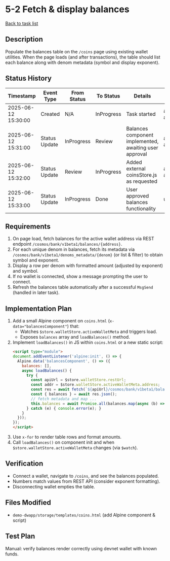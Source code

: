 # 5-2 Fetch & display balances

[Back to task list](./tasks.md)

## Description
Populate the balances table on the `/coins` page using existing wallet utilities. When the page loads (and after transactions), the table should list each balance along with denom metadata (symbol and display exponent).

## Status History
| Timestamp | Event Type | From Status | To Status | Details | User |
|-----------|------------|-------------|-----------|---------|------|
| 2025-06-12 15:30:00 | Created | N/A | InProgress | Task started | ai-agent |
| 2025-06-12 15:31:00 | Status Update | InProgress | Review | Balances component implemented, awaiting user approval | ai-agent |
| 2025-06-12 15:32:00 | Status Update | Review | InProgress | Added external coinsStore.js as requested | ai-agent |
| 2025-06-12 15:33:00 | Status Update | InProgress | Done | User approved balances functionality | user |

## Requirements
1. On page load, fetch balances for the active wallet address via REST endpoint `/cosmos/bank/v1beta1/balances/{address}`.
2. For each unique denom in balances, fetch its metadata via `/cosmos/bank/v1beta1/denoms_metadata/{denom}` (or list & filter) to obtain symbol and exponent.
3. Display a row per denom with formatted amount (adjusted by exponent) and symbol.
4. If no wallet is connected, show a message prompting the user to connect.
5. Refresh the balances table automatically after a successful `MsgSend` (handled in later task).

## Implementation Plan
1. Add a small Alpine component on `coins.html` (`x-data="balancesComponent"`) that:
   - Watches `$store.walletStore.activeWalletMeta` and triggers load.
   - Exposes `balances` array and `loadBalances()` method.
2. Implement `loadBalances()` in JS within `coins.html` or a new static script:
   ```html
   <script type="module">
   document.addEventListener('alpine:init', () => {
     Alpine.data('balancesComponent', () => ({
       balances: [],
       async loadBalances() {
         try {
           const apiUrl = $store.walletStore.restUrl;
           const addr = $store.walletStore.activeWalletMeta.address;
           const res = await fetch(`${apiUrl}/cosmos/bank/v1beta1/balances/${addr}`);
           const { balances } = await res.json();
           // fetch metadata and map ...
           this.balances = await Promise.all(balances.map(async (b) => {/* metadata fetch */}));
         } catch (e) { console.error(e); }
       }
     }));
   });
   </script>
   ```
3. Use `x-for` to render table rows and format amounts.
4. Call `loadBalances()` on component init and when `$store.walletStore.activeWalletMeta` changes (via `$watch`).

## Verification
- Connect a wallet, navigate to `/coins`, and see the balances populated.
- Numbers match values from REST API (consider exponent formatting).
- Disconnecting wallet empties the table.

## Files Modified
- `demo-dwapp/storage/templates/coins.html` (add Alpine component & script)

## Test Plan
Manual: verify balances render correctly using devnet wallet with known funds. 